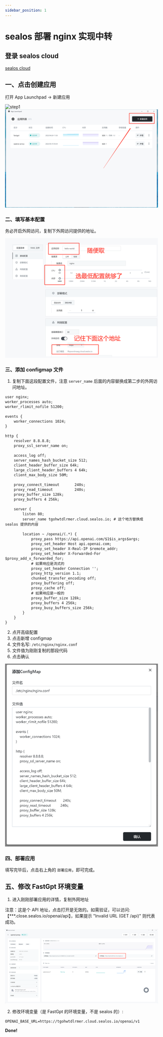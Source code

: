 ```yaml
---
sidebar_position: 1
---
```


# sealos 部署 nginx 实现中转

## 登录 sealos cloud

[sealos cloud](https://cloud.sealos.io/)

## 一、点击创建应用

打开 App Launchpad -> 新建应用

![step1](./imgs//sealos1.png)  
![step2](./imgs//sealos2.png)

### 二、填写基本配置

务必开启外网访问，复制下外网访问提供的地址。

![step3](./imgs//sealos3.png)

### 三、添加 configmap 文件

1. 复制下面这段配置文件，注意 `server_name` 后面的内容替换成第二步的外网访问地址。

```
user nginx;
worker_processes auto;
worker_rlimit_nofile 51200;

events {
    worker_connections 1024;
}

http {
    resolver 8.8.8.8;
    proxy_ssl_server_name on;

    access_log off;
    server_names_hash_bucket_size 512;
    client_header_buffer_size 64k;
    large_client_header_buffers 4 64k;
    client_max_body_size 50M;

    proxy_connect_timeout       240s;
    proxy_read_timeout          240s;
    proxy_buffer_size 128k;
    proxy_buffers 4 256k;

    server {
        listen 80;
        server_name tgohwtdlrmer.cloud.sealos.io; # 这个地方替换成 sealos 提供的内容

        location ~ /openai/(.*) {
            proxy_pass https://api.openai.com/$1$is_args$args;
            proxy_set_header Host api.openai.com;
            proxy_set_header X-Real-IP $remote_addr;
            proxy_set_header X-Forwarded-For $proxy_add_x_forwarded_for;
            # 如果响应是流式的
            proxy_set_header Connection '';
            proxy_http_version 1.1;
            chunked_transfer_encoding off;
            proxy_buffering off;
            proxy_cache off;
            # 如果响应是一般的
            proxy_buffer_size 128k;
            proxy_buffers 4 256k;
            proxy_busy_buffers_size 256k;
        }
    }
}
```

2. 点开高级配置
3. 点击新增 configmap
4. 文件名写: `/etc/nginx/nginx.conf`
5. 文件值为刚刚复制的那段代码
6. 点击确认

![step4](./imgs//sealos4.png)

### 四、部署应用

填写完毕后，点击右上角的 `部署应用`，即可完成。

## 五、修改 FastGpt 环境变量

1. 进入刚刚部署应用的详情，复制外网地址

注意：这是个 API 地址，点击打开是无效的。如需验证，可以访问: 【\*\*\*.close.sealos.io/openai/api】，如果提示 "Invalid URL (GET /api)" 则代表成功。

![step5](./imgs//sealos5.png)

2. 修改环境变量（是 FastGpt 的环境变量，不是 sealos 的）:

```
OPENAI_BASE_URL=https://tgohwtdlrmer.cloud.sealos.io/openai/v1
```

**Done!**
